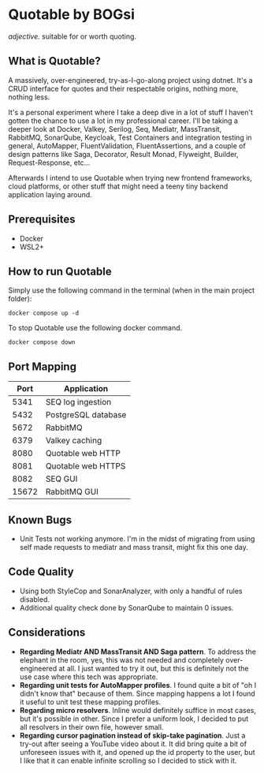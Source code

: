 # Quotable by BOGsi

_adjective._ 
	suitable for or worth quoting.


## What is Quotable?

A massively, over-engineered, try-as-I-go-along project using dotnet. It's a CRUD interface for quotes and their respectable origins, nothing more, nothing less. 

It's a personal experiment where I take a deep dive in a lot of stuff I haven't gotten the chance to use a lot in my professional career. I'll be taking a deeper look at Docker, Valkey, Serilog, Seq, Mediatr, MassTransit, RabbitMQ, SonarQube, Keycloak, Test Containers and integration testing in general, AutoMapper, FluentValidation, FluentAssertions, and a couple of design patterns like Saga, Decorator, Result Monad, Flyweight, Builder, Request-Response, etc...

Afterwards I intend to use Quotable when trying new frontend frameworks, cloud platforms, or other stuff that might need a teeny tiny backend application laying around. 


## Prerequisites

* Docker
* WSL2+


## How to run Quotable

Simply use the following command in the terminal (when in the main project folder):

```
docker compose up -d
```


To stop Quotable use the following docker command.

```
docker compose down
```

## Port Mapping 

| Port | Application          | 
|------|----------------------|
|  5341 | SEQ log ingestion   |
|  5432 | PostgreSQL database |
|  5672 | RabbitMQ            |
|  6379 | Valkey caching      |
|  8080 | Quotable web HTTP   |
|  8081 | Quotable web HTTPS  |
|  8082 | SEQ GUI             |
| 15672 | RabbitMQ GUI        |


## Known Bugs 

* Unit Tests not working anymore. I'm in the midst of migrating from using self made requests to mediatr and mass transit, might fix this one day.


## Code Quality

* Using both StyleCop and SonarAnalyzer, with only a handful of rules disabled.
* Additional quality check done by SonarQube to maintain 0 issues.


## Considerations

* **Regarding Mediatr AND MassTransit AND Saga pattern**. To address the elephant in the room, yes, this was not needed and completely over-engineered at all. I just wanted to try it out, but this is definitely not the use case where this tech was appropriate.
* **Regarding unit tests for AutoMapper profiles**. I found quite a bit of "oh I didn't know that" because of them. Since mapping happens a lot I found it useful to unit test these mapping profiles. 
* **Regarding micro resolvers**. Inline would definitely suffice in most cases, but it's possible in other. Since I prefer a uniform look, I decided to put all resolvers in their own file, however small. 
* **Regarding cursor pagination instead of skip-take pagination**. Just a try-out after seeing a YouTube video about it. It did bring quite a bit of unforeseen issues with it, and opened up the id property to the user, but I like that it can enable infinite scrolling so I decided to stick with it. 
